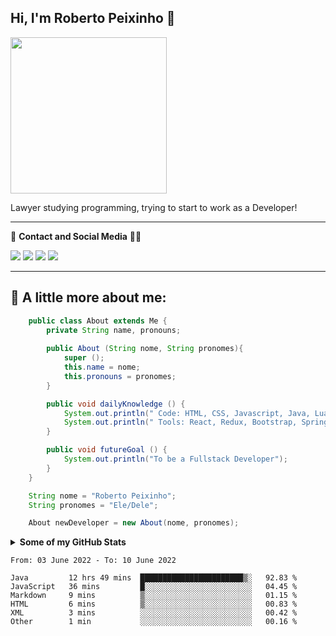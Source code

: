 <h2> Hi, I'm Roberto Peixinho 👋 </h2>

<img src="https://i.pinimg.com/originals/e1/f3/41/e1f3413bf5036045713341394f617225.gif" width=250>

<p>Lawyer studying programming, trying to start to work as a Developer!</p>

---

<p>📧 <Strong>Contact and Social Media</Strong> 👨‍💻</p>

[![](https://img.shields.io/badge/Gmail-D14836?style=for-the-badge&logo=gmail&logoColor=white)](mailto:rhpeixinho@gmail.com)
[![](https://img.shields.io/badge/LinkedIn-0077B5?style=for-the-badge&logo=linkedin&logoColor=white)](https://www.linkedin.com/in/roberto-honorio-vila-peixinho-35594527/)
[![](https://img.shields.io/badge/Instagram-E4405F?style=for-the-badge&logo=instagram&logoColor=white)](https://www.instagram.com/pexex/)
[![](https://img.shields.io/badge/Facebook-1877F2?style=for-the-badge&logo=facebook&logoColor=white)](https://www.facebook.com/robertohonorio.vilapeixinho)

---

<h2>💾 A little more about me:</h2>

```Java
    public class About extends Me {
        private String name, pronouns;
 
        public About (String nome, String pronomes){
            super ();
            this.name = nome;
            this.pronouns = pronomes;
        }

        public void dailyKnowledge () {
            System.out.println(" Code: HTML, CSS, Javascript, Java, Lua, C/C++");
            System.out.println(" Tools: React, Redux, Bootstrap, Spring Framework, Lombrok, JPA/Hibernate, JavaFX");
        }

        public void futureGoal () {
            System.out.println("To be a Fullstack Developer");
        }       
    }

    String nome = "Roberto Peixinho";
    String pronomes = "Ele/Dele";

    About newDeveloper = new About(nome, pronomes);
```
<details>
<summary><strong> Some of my GitHub Stats</strong></summary>

[![Roberto Peixinho's GitHub stats](https://github-readme-stats.vercel.app/api?username=Pexex)](https://github.com/Pexex/github-readme-stats)
[![Top Langs](https://github-readme-stats.vercel.app/api/top-langs/?username=Pexex)](https://github.com/Pexex/github-readme-stats)
</details>

<!--START_SECTION:waka-->

```text
From: 03 June 2022 - To: 10 June 2022

Java         12 hrs 49 mins  ███████████████████████▒░   92.83 %
JavaScript   36 mins         █░░░░░░░░░░░░░░░░░░░░░░░░   04.45 %
Markdown     9 mins          ▒░░░░░░░░░░░░░░░░░░░░░░░░   01.15 %
HTML         6 mins          ▒░░░░░░░░░░░░░░░░░░░░░░░░   00.83 %
XML          3 mins          ░░░░░░░░░░░░░░░░░░░░░░░░░   00.42 %
Other        1 min           ░░░░░░░░░░░░░░░░░░░░░░░░░   00.16 %
```

<!--END_SECTION:waka-->

